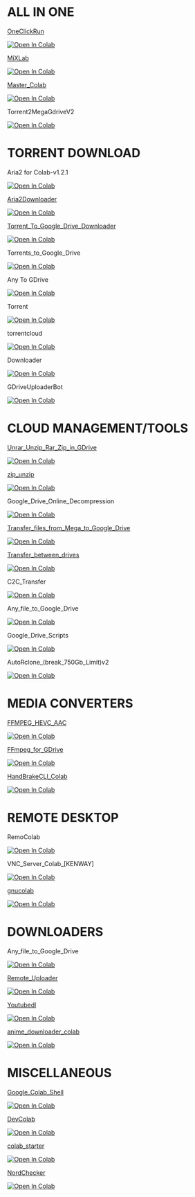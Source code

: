 # ALL IN ONE


<a href="https://github.com/biplobsd/OneClickRun">OneClickRun</a>

<a href="https://colab.research.google.com/github/DarremMolko/Hoarder-Colab-Notebooks/blob/master/OneClickRun.ipynb" target="_parent\"><img src="https://colab.research.google.com/assets/colab-badge.svg" alt="Open In Colab"/></a>


<a href="https://github.com/shirooo39/MiXLab">MiXLab</a>

<a href="https://colab.research.google.com/github/DarremMolko/Hoarder-Colab-Notebooks/blob/master/MiXLab.ipynb" target="_parent\"><img src="https://colab.research.google.com/assets/colab-badge.svg" alt="Open In Colab"/></a>

<a href="https://github.com/yunooooo/Master-Colab">Master_Colab</a>

<a href="https://colab.research.google.com/github/DarremMolko/Hoarder-Colab-Notebooks/blob/master/Master_Colab_Notebook_Working_&_Updated_(March_2020).ipynb" target="_parent\"><img src="https://colab.research.google.com/assets/colab-badge.svg" alt="Open In Colab"/></a>

Torrent2MegaGdriveV2

<a href="https://colab.research.google.com/github/DarremMolko/Hoarder-Colab-Notebooks/blob/master/Torrent2MegaGdriveV2.Ipynb" target="_parent\"><img src="https://colab.research.google.com/assets/colab-badge.svg" alt="Open In Colab"/></a>


# TORRENT DOWNLOAD

Aria2 for Colab-v1.2.1

<a href="https://colab.research.google.com/github/DarremMolko/Hoarder-Colab-Notebooks/blob/master/Aria2 for Colab-v1.2.1.ipynb" target="_parent\"><img src="https://colab.research.google.com/assets/colab-badge.svg" alt="Open In Colab"/></a>

<a href="https://github.com/Pentaly7/Colab-Aria2-Downloader">Aria2Downloader</a>

<a href="https://colab.research.google.com/github/DarremMolko/Hoarder-Colab-Notebooks/blob/master/Aria2Downloader.ipynb" target="_parent\"><img src="https://colab.research.google.com/assets/colab-badge.svg" alt="Open In Colab"/></a>

<a href="https://github.com/destiny6520/Torrent-To-Google-Drive-Downloader-By-Destiny">Torrent_To_Google_Drive_Downloader</a>

<a href="https://colab.research.google.com/github/DarremMolko/Hoarder-Colab-Notebooks/blob/master/Torrent_To_Google_Drive_Downloader.ipynb" target="_parent\"><img src="https://colab.research.google.com/assets/colab-badge.svg" alt="Open In Colab"/></a>

Torrents_to_Google_Drive

<a href="https://colab.research.google.com/github/DarremMolko/Hoarder-Colab-Notebooks/blob/master/Torrents_to_Google_Drive.ipynb" target="_parent\"><img src="https://colab.research.google.com/assets/colab-badge.svg" alt="Open In Colab"/></a>

Any To GDrive

<a href="https://colab.research.google.com/github/DarremMolko/Hoarder-Colab-Notebooks/blob/master/Any To GDrive.ipynb" target="_parent\"><img src="https://colab.research.google.com/assets/colab-badge.svg" alt="Open In Colab"/></a>

Torrent

<a href="https://colab.research.google.com/github/DarremMolko/Hoarder-Colab-Notebooks/blob/master/Torrent.ipynb" target="_parent\"><img src="https://colab.research.google.com/assets/colab-badge.svg" alt="Open In Colab"/></a>

torrentcloud

<a href="https://colab.research.google.com/github/DarremMolko/Hoarder-Colab-Notebooks/blob/master/torrentcloud.ipynb" target="_parent\"><img src="https://colab.research.google.com/assets/colab-badge.svg" alt="Open In Colab"/></a>

Downloader

<a href="https://colab.research.google.com/github/DarremMolko/Hoarder-Colab-Notebooks/blob/master/Downloader.ipynb" target="_parent\"><img src="https://colab.research.google.com/assets/colab-badge.svg" alt="Open In Colab"/></a>

GDriveUploaderBot

<a href="https://colab.research.google.com/github/DarremMolko/Hoarder-Colab-Notebooks/blob/master/GDriveUploaderBot.ipynb" target="_parent\"><img src="https://colab.research.google.com/assets/colab-badge.svg" alt="Open In Colab"/></a>

# CLOUD MANAGEMENT/TOOLS

<a href="https://github.com/sudo-ken/compress-decompress-in-Google-Drive">Unrar_Unzip_Rar_Zip_in_GDrive</a>

<a href="https://colab.research.google.com/github/DarremMolko/Hoarder-Colab-Notebooks/blob/master/Unrar_Unzip_Rar_Zip_in_GDrive.ipynb" target="_parent\"><img src="https://colab.research.google.com/assets/colab-badge.svg" alt="Open In Colab"/></a>

<a href="https://github.com/devillD/Zip-Unzip-Google-Drives-File">zip_unzip</a>

<a href="https://colab.research.google.com/github/DarremMolko/Hoarder-Colab-Notebooks/blob/master/zip_unzip.ipynb" target="_parent\"><img src="https://colab.research.google.com/assets/colab-badge.svg" alt="Open In Colab"/></a>

Google_Drive_Online_Decompression

<a href="https://colab.research.google.com/github/DarremMolko/Hoarder-Colab-Notebooks/blob/master/Google_Drive_Online_Decompression.ipynb" target="_parent\"><img src="https://colab.research.google.com/assets/colab-badge.svg" alt="Open In Colab"/></a>

<a href="https://github.com/sudo-ken/Mega-to-Google-Drive">Transfer_files_from_Mega_to_Google_Drive</a>

<a href="https://colab.research.google.com/github/DarremMolko/Hoarder-Colab-Notebooks/blob/master/Transfer_files_from_Mega_to_Google_Drive.ipynb" target="_parent\"><img src="https://colab.research.google.com/assets/colab-badge.svg" alt="Open In Colab"/></a>

<a href="https://github.com/sudo-ken/transfer-between-drives">Transfer_between_drives</a>

<a href="https://colab.research.google.com/github/DarremMolko/Hoarder-Colab-Notebooks/blob/master/Transfer_between_drives.ipynb" target="_parent\"><img src="https://colab.research.google.com/assets/colab-badge.svg" alt="Open In Colab"/></a>

C2C_Transfer

<a href="https://colab.research.google.com/github/DarremMolko/Hoarder-Colab-Notebooks/blob/master/C2C_Transfer.ipynb" target="_parent\"><img src="https://colab.research.google.com/assets/colab-badge.svg" alt="Open In Colab"/></a>

Any_file_to_Google_Drive

<a href="https://colab.research.google.com/github/DarremMolko/Hoarder-Colab-Notebooks/blob/master/Any_file_to_Google_Drive.ipynb" target="_parent\"><img src="https://colab.research.google.com/assets/colab-badge.svg" alt="Open In Colab"/></a>

Google_Drive_Scripts

<a href="https://colab.research.google.com/github/DarremMolko/Hoarder-Colab-Notebooks/blob/master/Google_Drive_Scripts.ipynb" target="_parent\"><img src="https://colab.research.google.com/assets/colab-badge.svg" alt="Open In Colab"/></a>

AutoRclone_(break_750Gb_Limit)v2

<a href="https://colab.research.google.com/github/DarremMolko/Hoarder-Colab-Notebooks/blob/master/AutoRclone_(break_750Gb_Limit)v2.ipynb" target="_parent\"><img src="https://colab.research.google.com/assets/colab-badge.svg" alt="Open In Colab"/></a>

# MEDIA CONVERTERS

<a href="https://github.com/Ptibouc77/FFMPEG-HEVC-AAC-Google-Colab">FFMPEG_HEVC_AAC</a>

<a href="https://colab.research.google.com/github/DarremMolko/Hoarder-Colab-Notebooks/blob/master/FFMPEG_HEVC_AAC.ipynb" target="_parent\"><img src="https://colab.research.google.com/assets/colab-badge.svg" alt="Open In Colab"/></a>

<a href="https://github.com/sudo-ken/FFmpeg-for-GDrive">FFmpeg_for_GDrive</a>

<a href="https://colab.research.google.com/github/DarremMolko/Hoarder-Colab-Notebooks/blob/master/FFmpeg_for_GDrive.ipynb" target="_parent\"><img src="https://colab.research.google.com/assets/colab-badge.svg" alt="Open In Colab"/></a>

<a href="https://github.com/SKGHD/Handy">HandBrakeCLI_Colab</a>

<a href="https://colab.research.google.com/github/DarremMolko/Hoarder-Colab-Notebooks/blob/master/HandBrakeCLI_Colab.ipynb" target="_parent\"><img src="https://colab.research.google.com/assets/colab-badge.svg" alt="Open In Colab"/></a>

# REMOTE DESKTOP

RemoColab

<a href="https://colab.research.google.com/github/DarremMolko/Hoarder-Colab-Notebooks/blob/master/RemoColab.ipynb" target="_parent\"><img src="https://colab.research.google.com/assets/colab-badge.svg" alt="Open In Colab"/></a>

VNC_Server_Colab_[KENWAY]

<a href="https://colab.research.google.com/github/DarremMolko/Hoarder-Colab-Notebooks/blob/master/VNC_Server_Colab_[KENWAY].ipynb" target="_parent\"><img src="https://colab.research.google.com/assets/colab-badge.svg" alt="Open In Colab"/></a>

<a href="https://github.com/tallero/GNUColab">gnucolab</a>

<a href="https://colab.research.google.com/github/DarremMolko/Hoarder-Colab-Notebooks/blob/master/gnucolab.ipynb" target="_parent\"><img src="https://colab.research.google.com/assets/colab-badge.svg" alt="Open In Colab"/></a>

# DOWNLOADERS

Any_file_to_Google_Drive

<a href="https://colab.research.google.com/github/DarremMolko/Hoarder-Colab-Notebooks/blob/master/Any_file_to_Google_Drive.ipynb" target="_parent\"><img src="https://colab.research.google.com/assets/colab-badge.svg" alt="Open In Colab"/></a>

<a href="https://github.com/cheems/Remote-Uploader">Remote_Uploader</a>

<a href="https://colab.research.google.com/github/DarremMolko/Hoarder-Colab-Notebooks/blob/master/Remote_Uploader.ipynb" target="_parent\"><img src="https://colab.research.google.com/assets/colab-badge.svg" alt="Open In Colab"/></a>

<a href="https://github.com/aftabkh505/Ytplaylist">Youtubedl</a>

<a href="https://colab.research.google.com/github/DarremMolko/Hoarder-Colab-Notebooks/blob/master/Youtubedl.ipynb" target="_parent\"><img src="https://colab.research.google.com/assets/colab-badge.svg" alt="Open In Colab"/></a>

<a href="https://github.com/paramphy/colab-anime-downloader">anime_downloader_colab</a>

<a href="https://colab.research.google.com/github/DarremMolko/Hoarder-Colab-Notebooks/blob/master/anime_downloader_colab.ipynb" target="_parent\"><img src="https://colab.research.google.com/assets/colab-badge.svg" alt="Open In Colab"/></a>

# MISCELLANEOUS

<a href="https://github.com/singhsidhukuldeep/Google-Colab-Shell">Google_Colab_Shell</a>

<a href="https://colab.research.google.com/github/DarremMolko/Hoarder-Colab-Notebooks/blob/master/Google_Colab_Shell.ipynb" target="_parent\"><img src="https://colab.research.google.com/assets/colab-badge.svg" alt="Open In Colab"/></a>

<a href="https://github.com/thecoder-001/DevColab">DevColab</a>

<a href="https://colab.research.google.com/github/DarremMolko/Hoarder-Colab-Notebooks/blob/master/DevColab.ipynb" target="_parent\"><img src="https://colab.research.google.com/assets/colab-badge.svg" alt="Open In Colab"/></a>

<a href="https://github.com/abhishekkrthakur/colabcode">colab_starter</a>

<a href="https://colab.research.google.com/github/DarremMolko/Hoarder-Colab-Notebooks/blob/master/colab_starter.ipynb" target="_parent\"><img src="https://colab.research.google.com/assets/colab-badge.svg" alt="Open In Colab"/></a>

<a href="https://github.com/biplobsd/ColabNordChecker">NordChecker</a>

<a href="https://colab.research.google.com/github/DarremMolko/Hoarder-Colab-Notebooks/blob/master/NordChecker.ipynb" target="_parent\"><img src="https://colab.research.google.com/assets/colab-badge.svg" alt="Open In Colab"/></a>
